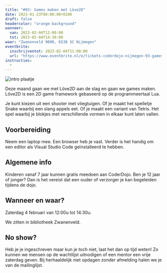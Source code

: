```yaml
---
title: "#93: Games maken met Löve2D"
date: 2023-01-23T00:00:00+0100
draft: false
headercolor: "orange-background"
wanneer: 
  van: 2023-02-04T12:00:00
  tot: 2023-02-04T14:30:00
waar: "Zwanenveld 9098, 6538 SC Nijmegen"
eventbrite:
  inschrijventot: 2023-02-04T11:00:00
  url: "https://www.eventbrite.nl/e/tickets-coderdojo-nijmegen-93-games-maken-met-love2d-523046294547"
instructies:
  - 
---
```


![intro plaatje](https://img.evbuc.com/https%3A%2F%2Fcdn.evbuc.com%2Fimages%2F430572129%2F187233351803%2F1%2Foriginal.20230123-212809?h=200&w=450&auto=format%2Ccompress&q=75&sharp=10&rect=0%2C0%2C2176%2C1088&s=5a08932a3af0f15b263ad8d0b118f7e2)



Deze maand gaan we met Löve2D aan de slag en gaan we games maken. Löve2D  is een 2D game framework gebaseerd op de programmeertaal Lua.

<!--more-->



J﻿e kunt kiezen uit een shooter met vliegtuigen. Of je maakt het spelletje Snake waarbij een slang appels eet. Of je maakt een variant van Tetris. Het spel waarbij  je blokjes met verschillende vormen in elkaar kunt laten vallen.
## Voorbereiding

Neem een laptop mee. Een browser heb je vast. Verder is het handig om een editor als Visual Studio Code geïnstalleerd te hebben.
## Algemene info

Kinderen vanaf 7 jaar kunnen gratis meedoen aan CoderDojo. Ben je 12 jaar of jonger? Dan is het vereist dat een ouder of verzorger je kan begeleiden tijdens de dojo.
## <strong>Wanneer en waar?</strong>

Zaterdag 4 februari van 12:00u tot 14:30u.

We zitten in bibliotheek Zwanenveld.
## <strong>No show?</strong>

Heb je je ingeschreven maar kun je toch niet, laat het dan op tijd weten! Zo kunnen we mensen op de wachtlijst uitnodigen of een mentor een vrije zaterdag geven. Bij herhaaldelijk niet opdagen zonder afmelding halen we je van de mailinglijst.